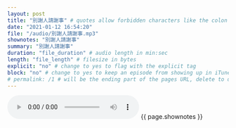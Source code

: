 ```yaml
---
layout: post
title: "別謝人請謝事" # quotes allow forbidden characters like the colon
date: "2021-01-12 16:54:20"
file: "/audio/別謝人請謝事.mp3"
shownotes: "別謝人請謝事"
summary: "別謝人請謝事"
duration: "file_duration" # audio length in min:sec
length: "file_length" # filesize in bytes
explicit: "no" # change to yes to flag with the explicit tag
block: "no" # change to yes to keep an episode from showing up in iTunes
# permalink: /1 # will be the ending part of the pages URL, delete to default to the title
---
```


<audio controls>
<source src="{{site.url}}{{site.baseurl}}{{ page.file }}" type="audio/x-mp3">
Your browser does not support the audio element.
</audio>
{{ page.shownotes }}
